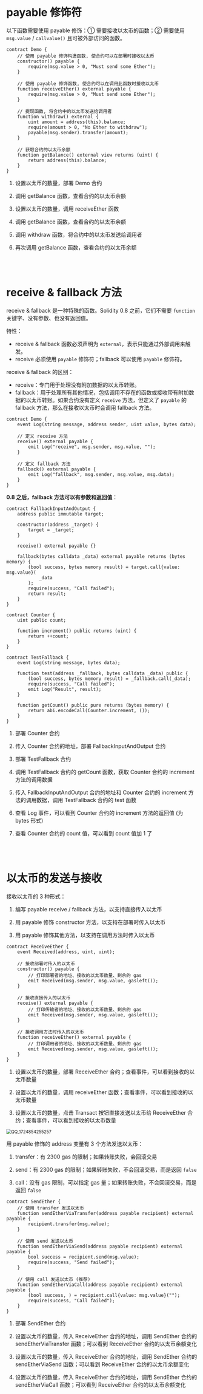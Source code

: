 # payable 修饰符

以下函数需要使用 payable 修饰：① 需要接收以太币的函数；② 需要使用 `msg.value` / `callvalue()` 且可被外部访问的函数。

```solidity
contract Demo {
    // 使用 payable 修饰构造函数, 使合约可以在部署时接收以太币
    constructor() payable {
        require(msg.value > 0, "Must send some Ether");
    }

    // 使用 payable 修饰函数, 使合约可以在调用此函数时接收以太币
    function receiveEther() external payable {
        require(msg.value > 0, "Must send some Ether");
    }

    // 提现函数, 将合约中的以太币发送给调用者
    function withdraw() external {
        uint amount = address(this).balance;
        require(amount > 0, "No Ether to withdraw");
        payable(msg.sender).transfer(amount);
    }

    // 获取合约的以太币余额
    function getBalance() external view returns (uint) {
        return address(this).balance;
    }
}
```

1.  设置以太币的数量，部署 Demo 合约

2.  调用 getBalance 函数，查看合约的以太币余额

3.  设置以太币的数量，调用 receiveEther 函数

4.  调用 getBalance 函数，查看合约的以太币余额

5.  调用 withdraw 函数，将合约中的以太币发送给调用者

6.  再次调用 getBalance 函数，查看合约的以太币余额

<br><br>

# receive & fallback 方法

receive & fallback 是一种特殊的函数。Solidity 0.8 之前，它们不需要 `function` 关键字、没有参数、也没有返回值。

特性：

-   receive & fallback 函数必须声明为 `external`，表示只能通过外部调用来触发。
-   receive 必须使用 `payable` 修饰符；fallback 可以使用 `payable` 修饰符。

receive & fallback 的区别：

-   receive：专门用于处理没有附加数据的以太币转账。
-   fallback：用于处理所有其他情况，包括调用不存在的函数或接收带有附加数据的以太币转账。如果合约没有定义 `receive` 方法，但定义了 `payable` 的 fallback 方法，那么在接收以太币时会调用 fallback 方法。

```solidity
contract Demo {
    event Log(string message, address sender, uint value, bytes data);

    // 定义 receive 方法
    receive() external payable {
        emit Log("receive", msg.sender, msg.value, "");
    }

    // 定义 fallback 方法
    fallback() external payable {
        emit Log("fallback", msg.sender, msg.value, msg.data);
    }
}
```

**0.8 之后，fallback 方法可以有参数和返回值**：

```solidity
contract FallbackInputAndOutput {
    address public immutable target;

    constructor(address _target) {
        target = _target;
    }

    receive() external payable {}

    fallback(bytes calldata _data) external payable returns (bytes memory) {
        (bool success, bytes memory result) = target.call{value: msg.value}(
            _data
        );
        require(success, "Call failed");
        return result;
    }
}

contract Counter {
    uint public count;

    function increment() public returns (uint) {
        return ++count;
    }
}

contract TestFallback {
    event Log(string message, bytes data);

    function test(address _fallback, bytes calldata _data) public {
        (bool success, bytes memory result) = _fallback.call(_data);
        require(success, "Call failed");
        emit Log("Result", result);
    }

    function getCount() public pure returns (bytes memory) {
        return abi.encodeCall(Counter.increment, ());
    }
}
```

1. 部署 Counter 合约

2. 传入 Counter 合约的地址，部署 FallbackInputAndOutput 合约

3. 部署 TestFallback 合约

4. 调用 TestFallback 合约的 getCount 函数，获取 Counter 合约的 increment 方法的调用数据

5. 传入 FallbackInputAndOutput 合约的地址和 Counter 合约的 increment 方法的调用数据，调用 TestFallback 合约的 test 函数

6. 查看 Log 事件，可以看到 Counter 合约的 increment 方法的返回值 (为 bytes 形式)

7. 查看 Counter 合约的 count 值，可以看到 count 值加 1 了

<br><br>

# 以太币的发送与接收

接收以太币的 3 种形式：

1. 编写 payable receive / fallback 方法，以支持直接传入以太币

2. 用 payable 修饰 constructor 方法，以支持在部署时传入以太币

3. 用 payable 修饰其他方法，以支持在调用方法时传入以太币

```solidity
contract ReceiveEther {
    event Received(address, uint, uint);

    // 接收部署时传入的以太币
    constructor() payable {
        // 打印部署者的地址、接收的以太币数量、剩余的 gas
        emit Received(msg.sender, msg.value, gasleft());
    }

    // 接收直接传入的以太币
    receive() external payable {
        // 打印传输者的地址、接收的以太币数量、剩余的 gas
        emit Received(msg.sender, msg.value, gasleft());
    }

    // 接收调用方法时传入的以太币
    function receiveEther() external payable {
        // 打印调用者的地址、接收的以太币数量、剩余的 gas
        emit Received(msg.sender, msg.value, gasleft());
    }
}
```

1. 设置以太币的数量，部署 ReceiveEther 合约；查看事件，可以看到接收的以太币数量

2. 设置以太币的数量，调用 receiveEther 函数；查看事件，可以看到接收的以太币数量

3. 设置以太币的数量，点击 Transact 按钮直接发送以太币给 ReceiveEther 合约；查看事件，可以看到接收的以太币数量

<img src="./picture/QQ_1724854255257.png" alt="QQ_1724854255257" style="zoom:80%;" />

<br>

用 payable 修饰的 address 变量有 3 个方法发送以太币：

1.  transfer：有 2300 gas 的限制；如果转账失败，会回滚交易

2.  send：有 2300 gas 的限制；如果转账失败，不会回滚交易，而是返回 `false`

3.  call：没有 gas 限制，可以指定 gas 量；如果转账失败，不会回滚交易，而是返回 `false`

```solidity
contract SendEther {
    // 使用 transfer 发送以太币
    function sendEtherViaTransfer(address payable recipient) external payable {
        recipient.transfer(msg.value);
    }

    // 使用 send 发送以太币
    function sendEtherViaSend(address payable recipient) external payable {
        bool success = recipient.send(msg.value);
        require(success, "Send failed");
    }

    // 使用 call 发送以太币 (推荐)
    function sendEtherViaCall(address payable recipient) external payable {
        (bool success, ) = recipient.call{value: msg.value}("");
        require(success, "Call failed");
    }
}
```

1. 部署 SendEther 合约

2. 设置以太币的数量，传入 ReceiveEther 合约的地址，调用 SendEther 合约的 sendEtherViaTransfer 函数；可以看到 ReceiveEther 合约的以太币余额变化

3. 设置以太币的数量，传入 ReceiveEther 合约的地址，调用 SendEther 合约的 sendEtherViaSend 函数；可以看到 ReceiveEther 合约的以太币余额变化

4. 设置以太币的数量，传入 ReceiveEther 合约的地址，调用 SendEther 合约的 sendEtherViaCall 函数；可以看到 ReceiveEther 合约的以太币余额变化

<br><br>
